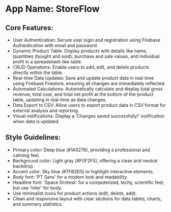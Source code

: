 # **App Name**: StoreFlow

## Core Features:

- User Authentication: Secure user login and registration using Firebase Authentication with email and password.
- Dynamic Product Table: Display products with details like name, quantities (bought and sold), purchase and sale values, and individual profit in a spreadsheet-like table.
- CRUD Operations: Enable users to add, edit, and delete products directly within the table.
- Real-time Data Updates: Save and update product data in real-time using Firebase Firestore, ensuring all changes are immediately reflected.
- Automated Calculations: Automatically calculate and display total gross revenue, total cost, and total net profit at the bottom of the product table, updating in real-time as data changes.
- Data Export to CSV: Allow users to export product data in CSV format for external analysis and reporting.
- Visual notifications: Display a 'Changes saved successfully!' notification when data is updated.

## Style Guidelines:

- Primary color: Deep blue (#1A5276), providing a professional and calming feel.
- Background color: Light gray (#F0F2F5), offering a clean and neutral backdrop.
- Accent color: Sky blue (#7FB3D5) to highlight interactive elements.
- Body font: 'PT Sans' for a modern look and readability.
- Headline font: 'Space Grotesk' for a computerized, techy, scientific feel; but use 'Inter' for body.
- Use minimalist icons for product actions (edit, delete, add).
- Clean and responsive layout with clear sections for data tables, charts, and summary statistics.